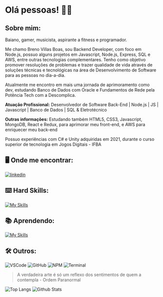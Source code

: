 # Olá pessoas! :raising_hand_man:

## Sobre mim: 

Baiano, gamer, musicista, aspirante a fitness e programador.

Me chamo Breno Villas Boas, sou Backend Developer, com foco em Node.js, possuo alguns projetos em Javascript, Node.js, Express, SQL e AWS, entre outras tecnologias complementares. Tenho como objetivo promover resoluções de problemas e trazer qualidade de vida através de soluções técnicas e tecnológicas na área de Desenvolvimento de Software para as pessoas no dia-a-dia.

Atualmente me encontro em mais uma jornada de aprimoramento como dev, estudando Banco de Dados com Oracle e Fundamentos de Rede pela Potência Tech com a Descomplica.

**Atuação Profissional:**
Desenvolvedor de Software Back-End | Node.js | JS | Javascript | Banco de Dados | SQL & Eletrotécnico

**Outras informações:**
Estudando também HTML5, CSS3, Javascript, MongoDB, React e Redux, para aprimorar meu front-end, e AWS para enriquecer meu back-end

Possuo experiências com C# e Unity adquiridas em 2021, durante o curso superior de tecnologia em Jogos Digitais - IFBA

## :desktop_computer: Onde me encontrar:
[![linkedin](https://img.shields.io/badge/LinkedIn-0077B5?style=for-the-badge&logo=linkedin&logoColor=white)](https://www.linkedin.com/in/breno-villas-boas)

## :keyboard: Hard Skills:

[![My Skills](https://skillicons.dev/icons?i=cs,git,js,nodejs,postgres,express,unity)](https://skillicons.dev)

## :books: Aprendendo:

[![My Skills](https://skillicons.dev/icons?i=html,css,mongodb,redux,react,tailwind,firebase,nextjs)](https://skillicons.dev)

## :hammer_and_wrench: Outros: 
![VSCode](https://img.shields.io/badge/VSCode-0078D4?style=for-the-badge&logo=visual%20studio%20code&logoColor=white)
![GitHub](https://img.shields.io/badge/GitHub-100000?style=for-the-badge&logo=github&logoColor=white)
![NPM](https://img.shields.io/badge/npm-CB3837?style=for-the-badge&logo=npm&logoColor=white)
![Terminal](https://img.shields.io/badge/windows%20terminal-4D4D4D?style=for-the-badge&logo=windows%20terminal&logoColor=white)


> ⁠A verdadeira arte é só um reflexo dos sentimentos de quem a contempla - Ordem Paranormal


![Top Langs](https://github-readme-stats.vercel.app/api/top-langs/?username=brenoww&theme=tokyonight&custom_title=Top%20%Linguagens)
![Github Stats](https://github-readme-stats-git-masterrstaa-rickstaa.vercel.app/api?username=brenoww&theme=tokyonight)

